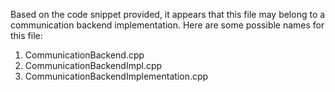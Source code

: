 Based on the code snippet provided, it appears that this file may belong to a communication backend implementation. Here are some possible names for this file:

1. CommunicationBackend.cpp
2. CommunicationBackendImpl.cpp
3. CommunicationBackendImplementation.cpp